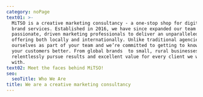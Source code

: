 ```yaml
---
category: noPage
text01: >-
  MiTSO is a creative marketing consultancy - a one-stop shop for digital and
  brand services. Established in 2016, we have since expanded our team of
  passionate, driven marketing professionals to deliver an unparalleled service
  offering both locally and internationally. Unlike traditional agencies, we see
  ourselves as part of your team and we’re committed to getting to know you and
  your customers better. From global brands  to small, rural businesses, we
  relentlessly pursue results and excellent value for every client we work
  with. 
text02: Meet the faces behind MiTSO!
seo:
  seoTitle: Who We Are
title: We are a creative marketing consultancy
---
```


